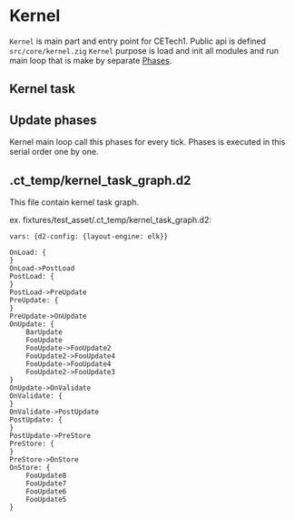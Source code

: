 # Kernel

`Kernel` is main part and entry point for CETech1. Public api is defined `src/core/kernel.zig`
`Kernel` purpose is load and init all modules and run main loop that is make by separate [Phases](#update-phases).

## Kernel task

## Update phases

Kernel main loop call this phases for every tick.
Phases is executed in this serial order one by one.

## .ct_temp/kernel_task_graph.d2

This file contain kernel task graph.

ex. fixtures/test_asset/.ct_temp/kernel_task_graph.d2:

```d2
vars: {d2-config: {layout-engine: elk}}

OnLoad: {
}
OnLoad->PostLoad
PostLoad: {
}
PostLoad->PreUpdate
PreUpdate: {
}
PreUpdate->OnUpdate
OnUpdate: {
    BarUpdate
    FooUpdate
    FooUpdate->FooUpdate2
    FooUpdate2->FooUpdate4
    FooUpdate->FooUpdate4
    FooUpdate2->FooUpdate3
}
OnUpdate->OnValidate
OnValidate: {
}
OnValidate->PostUpdate
PostUpdate: {
}
PostUpdate->PreStore
PreStore: {
}
PreStore->OnStore
OnStore: {
    FooUpdate8
    FooUpdate7
    FooUpdate6
    FooUpdate5
}

```
